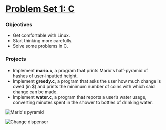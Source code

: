 # [Problem Set 1: C](https://cdn.cs50.net/2015/x/psets/1/pset1/pset1.html)

### Objectives
- Get comfortable with Linux.
- Start thinking more carefully.
- Solve some problems in C.

### Projects
- Implement **mario.c**, a program that prints Mario's half-pyramid of hashes of user-inputted height.
- Implement **greedy.c**, a program that asks the user how much change is owed (in $) and prints the minimum number of coins with which said change can be made.
- Implement **water.c**, a program that reports a user’s water usage, converting minutes spent in the shower to bottles of drinking water.

![Mario's pyramid](http://i.imgur.com/qfgSWU0.png)

![Change dispenser](http://i.imgur.com/xJDsuKI.png)

